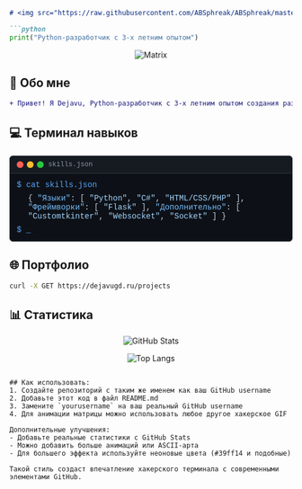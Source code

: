 ```markdown
# <img src="https://raw.githubusercontent.com/ABSphreak/ABSphreak/master/gifs/Hi.gif" width="30px"> Привет, я Dejavu 

```python
print("Python-разработчик с 3-х летним опытом")
```

<div align="center">
  
![Matrix](https://raw.githubusercontent.com/Dejavu-the-bashscripter/Dejavu-the-bashscripter/main/assets/matrix.gif)
  
</div>

## 🚀 Обо мне
```diff
+ Привет! Я Dejavu, Python-разработчик с 3-х летним опытом создания различных решений и автоматизации процессов
```

## 💻 Терминал навыков
<div class="terminal-window">
  <div class="terminal-header">
    <div class="terminal-buttons">
      <span class="terminal-button terminal-button-red"></span>
      <span class="terminal-button terminal-button-yellow"></span>
      <span class="terminal-button terminal-button-green"></span>
    </div>
    <div class="terminal-title">skills.json</div>
  </div>
  <div class="terminal-body">
    <span class="terminal-prompt">$ cat skills.json</span>
    <div class="terminal-output">
      {
        <span class="terminal-key">"Языки"</span>: [
          <span class="terminal-string">"Python"</span>,
          <span class="terminal-string">"C#"</span>,
          <span class="terminal-string">"HTML/CSS/PHP"</span>
        ],
        <span class="terminal-key">"Фреймворки"</span>: [
          <span class="terminal-string">"Flask"</span>
        ],
        <span class="terminal-key">"Дополнительно"</span>: [
          <span class="terminal-string">"Customtkinter"</span>,
          <span class="terminal-string">"Websocket"</span>,
          <span class="terminal-string">"Socket"</span>
        ]
      }
    </div>
    <span class="terminal-prompt">$ _</span>
  </div>
</div>

## 🌐 Портфолио
```bash
curl -X GET https://dejavugd.ru/projects
```

## 📊 Статистика
<div align="center">
  
![GitHub Stats](https://github-readme-stats.vercel.app/api?username=yourusername&show_icons=true&theme=dark&bg_color=0d1117&hide_border=true)
  
![Top Langs](https://github-readme-stats.vercel.app/api/top-langs/?username=yourusername&layout=compact&theme=dark&bg_color=0d1117&hide_border=true)

</div>

<style>
  .terminal-window {
    font-family: 'Courier New', monospace;
    background-color: #0d1117;
    border: 1px solid #30363d;
    border-radius: 6px;
    color: #c9d1d9;
    margin: 20px 0;
    overflow: hidden;
  }
  
  .terminal-header {
    background-color: #161b22;
    padding: 8px 12px;
    display: flex;
    align-items: center;
    border-bottom: 1px solid #30363d;
  }
  
  .terminal-buttons {
    display: flex;
    gap: 6px;
    margin-right: 8px;
  }
  
  .terminal-button {
    width: 12px;
    height: 12px;
    border-radius: 50%;
    display: inline-block;
  }
  
  .terminal-button-red { background-color: #ff5f56; }
  .terminal-button-yellow { background-color: #ffbd2e; }
  .terminal-button-green { background-color: #27c93f; }
  
  .terminal-title {
    font-size: 12px;
    color: #8b949e;
  }
  
  .terminal-body {
    padding: 12px;
  }
  
  .terminal-prompt {
    color: #58a6ff;
  }
  
  .terminal-output {
    margin: 8px 0;
    padding-left: 20px;
  }
  
  .terminal-key {
    color: #79c0ff;
  }
  
  .terminal-string {
    color: #a5d6ff;
  }
  
  .text-neon-green {
    color: #39ff14;
    text-shadow: 0 0 5px #39ff14;
  }
</style>
```

## Как использовать:
1. Создайте репозиторий с таким же именем как ваш GitHub username
2. Добавьте этот код в файл README.md
3. Замените `yourusername` на ваш реальный GitHub username
4. Для анимации матрицы можно использовать любое другое хакерское GIF

Дополнительные улучшения:
- Добавьте реальные статистики с GitHub Stats
- Можно добавить больше анимаций или ASCII-арта
- Для большего эффекта используйте неоновые цвета (#39ff14 и подобные)

Такой стиль создаст впечатление хакерского терминала с современными элементами GitHub.

